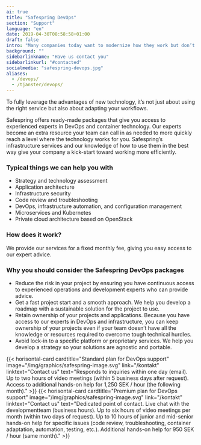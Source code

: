 ```yaml
---
ai: true
title: "Safespring DevOps"
section: "Support"
language: "en"
date: 2019-04-30T08:58:58+01:00
draft: false
intro: "Many companies today want to modernize how they work but don’t see a clear path forward. Safespring offers ready-made packages to help you take full advantage of the cloud more quickly."
background: ""
sidebarlinkname: "Have us contact you"
sidebarlinkurl: "#contacted"
socialmedia: "safespring-devops.jpg"
aliases:
  - /devops/
  - /tjanster/devops/
---
```

<div class="ingress"><p>To fully leverage the advantages of new technology, it’s not just about using the right service but also about adapting your workflows.</p></div>

Safespring offers ready-made packages that give you access to experienced experts in DevOps and container technology. Our experts become an extra resource your team can call in as needed to more quickly reach a level where the technology works for you. Safespring’s infrastructure services and our knowledge of how to use them in the best way give your company a kick-start toward working more efficiently.

### Typical things we can help you with

- Strategy and technology assessment
- Application architecture
- Infrastructure security
- Code review and troubleshooting
- DevOps, infrastructure automation, and configuration management
- Microservices and Kubernetes
- Private cloud architecture based on OpenStack

### How does it work?

We provide our services for a fixed monthly fee, giving you easy access to our expert advice.

### Why you should consider the Safespring DevOps packages

- Reduce the risk in your project by ensuring you have continuous access to experienced operations and development experts who can provide advice.
- Get a fast project start and a smooth approach. We help you develop a roadmap with a sustainable solution for the project to use.
- Retain ownership of your projects and applications. Because you have access to our experts in DevOps and infrastructure, you can keep ownership of your projects even if your team doesn’t have all the knowledge or resources required to overcome tough technical hurdles.
- Avoid lock-in to a specific platform or proprietary services. We help you develop a strategy so your solutions are agnostic and portable.

{{< horisontal-card cardtitle="Standard plan for DevOps support" image="/img/graphics/safespring-image.svg" link="/kontakt" linktext="Contact us" text="Responds to inquiries within one day (email). Up to two hours of video meetings (within 5 business days after request). Access to additional hands-on help for 1,250 SEK / hour (the following month)." >}}
{{< horisontal-card cardtitle="Premium plan for DevOps support" image="/img/graphics/safespring-image.svg" link="/kontakt" linktext="Contact us" text="Dedicated point of contact. Live chat with the development&shy;team (business hours). Up to six hours of video meetings per month (within two days of request). Up to 10 hours of junior and mid-senior hands-on help for specific issues (code review, troubleshooting, container adaptation, automation, testing, etc.). Additional hands-on help for 950 SEK / hour (same month)." >}}